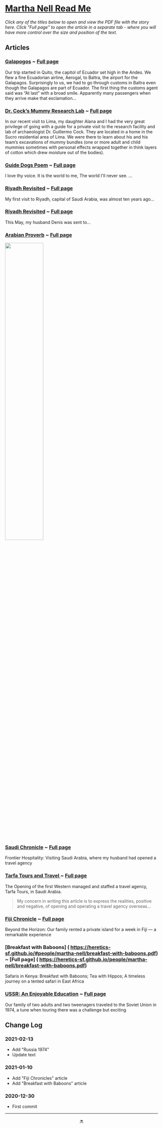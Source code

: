 # [Martha Nell Read Me]( ./index.html#README,md )

<!--
<div style=height:300px;overflow:hidden;width:100%;resize:both; ><iframe src=https://heretics-sf.github.io/people/martha-nell height=100% width=100% ></iframe></div>
_Martha Nelle_

### Full Screen: [Martha Nell]( https://heretics-sf.github.io/people/martha-nell )
-->

_Click any of the titles below to open and view the PDF file with the story here. Click "Full page" to open the article in a separate tab - where you will have more control over the size and position of the text._

## Articles

### [Galapogos]( https://heretics-sf.github.io/#people/martha-nell/galapogos-08.pdf ) ~ [Full page]( https://heretics-sf.github.io/people/martha-nell/galapogos-08.pdf )

Our trip started in Quito, the capitol of Ecuador set high in the Andes. We flew a fine
Ecuadorian airline, Aerogal, to Baltra, the airport for the Galapagos. Surprisingly to us,
we had to go through customs in Baltra even though the Galapagos are part of Ecuador.
The first thing the customs agent said was “At last” with a broad smile. Apparently many
passengers when they arrive make that exclamation...

### [Dr. Cock’s Mummy Research Lab]( https://heretics-sf.github.io/#people/martha-nell/lima-dr-cocks-lab.pdf ) ~ [Full page]( https://heretics-sf.github.io/people/martha-nell/lima-dr-cocks-lab.pdf )

In our recent visit to Lima, my daughter Alana and I had the very great privilege of going
with a guide for a private visit to the research facility and lab of archaeologist Dr.
Guillermo Cock. They are located in a home in the Sucro residential area of Lima. We
were there to learn about his and his team’s excavations of mummy bundles (one or more
adult and child mummies sometimes with personal effects wrapped together in think
layers of cotton which drew moisture out of the bodies).


### [Guide Dogs Poem]( https://heretics-sf.github.io/#people/martha-nell/guide-dogs-poem.pdf ) ~ [Full page]( https://heretics-sf.github.io/people/martha-nell/guide-dogs-poem.pdf )

I love thy voice.
It is the world to me,
The world I'll never see.
...

### [Riyadh Revisited]( https://heretics-sf.github.io/#people/riyadh-revisited.pdf ) ~ [Full page]( https://heretics-sf.github.io/people/martha-nell/riyadh-revisited.pdf )

My first visit to Riyadh, capital of Saudi Arabia, was almost ten years ago...



### [Riyadh Revisited]( https://heretics-sf.github.io/#people/royal-view-of-alexandria.pdf ) ~ [Full page]( https://heretics-sf.github.io/people/martha-nell/royal-view-of-alexandria.pdf )

This May, my husband Denis was sent to...

### [Arabian Proverb]( https://heretics-sf.github.io/#people/martha-nell/arabian-proverb-arc.pdf ) ~ [Full page]( https://heretics-sf.github.io/people/martha-nell/arabian-proverb-arc.pdf)

<img src="https://heretics-sf.github.io/people/martha-nell/proverb.png" width=50% >


### [Saudi Chronicle]( https://heretics-sf.github.io/#people/martha-nell/saudi-chron-article.pdf ) ~ [Full page]( https://heretics-sf.github.io/people/martha-nell/saudi-chron-article.pdf )

Frontier Hospitality: Visiting Saudi Arabia, where my husband had opened a travel agency


### [Tarfa Tours and Travel ]( https://heretics-sf.github.io/people/martha-nell/tarfa.pdf ) ~ [Full page]( https://heretics-sf.github.io/#people/martha-nell/tarfa.pdf )

The Opening of the first Western managed and staffed a travel agency, Tarfa Tours, in Saudi Arabia.

> My concern in writing this article is to express the realities, positive and negative, of opening and operating a travel agency overseas...


### [Fiji Chronicle]( https://heretics-sf.github.io/#people/martha-nell/fiji-chronicle.pdf) ~ [Full page]( https://heretics-sf.github.io/people/martha-nell/fiji-chronicle.pdf)

Beyond the Horizon: Our family rented a private island for a week in Fiji — a remarkable experience


### [Breakfast with Baboons] ( https://heretics-sf.github.io/#people/martha-nell/breakfast-with-baboons.pdf) ~ [Full page] ( https://heretics-sf.github.io/people/martha-nell/breakfast-with-baboons.pdf)

Safaris in Kenya: Breakfast with Baboons; Tea with Hippos; A timeless journey on a tented safari in East Africa

### [USSR: An Enjoyable Education]( https://heretics-sf.github.io/#people/martha-nell/russia-1974.pdf) ~ [Full page]( https://heretics-sf.github.io/#people/martha-nell/russia-1974.pdf)

Our family of two adults and two tweenagers traveled to the Soviet Union in 1974, a tune when touring there was a challenge but exciting

## Change Log

### 2021-02-13

* Add "Russia 1974"
* Update text

### 2021-01-10

* Add "Fiji Chronicles" article
* Add "Breakfast with Baboons" article


### 2020-12-30

* First commit

***

<center><a href=javascript:window.scrollTo(0,0); class=aDingbat title="Scroll to top" > ❧ </a></center>

